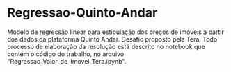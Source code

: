 # Regressao-Quinto-Andar
 Modelo de regressão linear para estipulação dos preços de imóveis a partir dos dados da plataforma Quinto Andar. Desafio proposto pela Tera.
 Todo processo de elaboração da resolução está descrito no notebook que contém o código do trabalho, no arquivo "Regressao_Valor_de_Imovel_Tera.ipynb".
